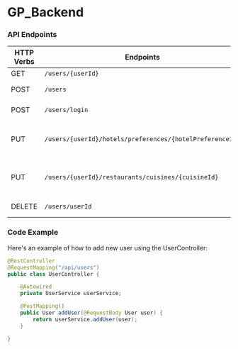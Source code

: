 # GP_Backend

### API Endpoints
| HTTP Verbs | Endpoints | Action |
| --- | --- | --- |
| GET | ```/users/{userId}``` | To get user|
| POST | ```/users``` | to create a user |
| POST | ```/users/login``` | to login the user|
| PUT | ```/users/{userId}/hotels/preferences/{hotelPreferenceId}``` | to add hotel preference for user|
| PUT | ```/users/{userId}/restaurants/cuisines/{cuisineId}``` | to add restaurants cuisine for user|
| DELETE | ```/users/userId``` | to delete user by ID |

### Code Example
Here's an example of how to add new user using the UserController:
```java 
@RestController
@RequestMapping("/api/users")
public class UserController {

    @Autowired
    private UserService userService;

    @PostMapping()
    public User addUser(@RequestBody User user) {
        return userService.addUser(user);
    }

}
```


